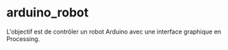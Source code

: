 # arduino_robot
L'objectif est de contrôler un robot Arduino avec une interface graphique en Processing.

